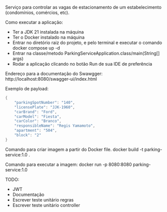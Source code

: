 Serviço para controlar as vagas de estacionamento de um estabelecimento (condomínios, comércios, etc).

Como executar a aplicação:
- Ter a JDK 21 instalada na máquina
- Ter o Docker instalado na máquina
- Entrar no diretório raiz do projeto, e pelo terminal e executar o comando docker compose up -d
- Entrar na classe/metodo ParkingServiceApplication.class/main(String[] args)
- Rodar a aplicação clicando no botão Run de sua IDE de preferência

Endereço para a documentação do Swawgger: http://localhost:8080/swagger-ui/index.html

Exemplo de payload:
```java
{
    "parkingSpotNumber": "140",
    "licensePlate": "JJK-1960",
    "carBrand": "Ford",
    "carModel": "Fiesta",
    "carColor": "Branco",
    "responsibleName": "Regis Yamamoto",
    "apartment": "504",
    "block": "2"
}
```

Comando para criar imagem a partir do Docker file.
docker build -t parking-service:1.0 .

Comando para executar a imagem:
docker run -p 8080:8080 parking-service:1.0

TODO:
- JWT
- Documentação
- Escrever teste unitário regras
- Escrever teste unitário controller



